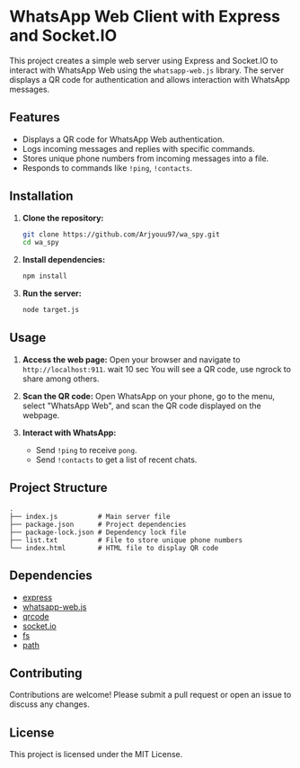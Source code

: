 
# WhatsApp Web Client with Express and Socket.IO

This project creates a simple web server using Express and Socket.IO to interact with WhatsApp Web using the `whatsapp-web.js` library. The server displays a QR code for authentication and allows interaction with WhatsApp messages.

## Features

- Displays a QR code for WhatsApp Web authentication.
- Logs incoming messages and replies with specific commands.
- Stores unique phone numbers from incoming messages into a file.
- Responds to commands like `!ping`, `!contacts`.

## Installation

1. **Clone the repository:**
   ```bash
   git clone https://github.com/Arjyouu97/wa_spy.git
   cd wa_spy
   ```

2. **Install dependencies:**
   ```bash
   npm install
   ```

3. **Run the server:**
   ```bash
   node target.js
   ```

## Usage

1. **Access the web page:**
   Open your browser and navigate to `http://localhost:911`. wait 10 sec You will see a QR code, use ngrock to share among others.

2. **Scan the QR code:**
   Open WhatsApp on your phone, go to the menu, select "WhatsApp Web", and scan the QR code displayed on the webpage.

3. **Interact with WhatsApp:**
   - Send `!ping` to receive `pong`.
   - Send `!contacts` to get a list of recent chats.

## Project Structure

```
.
├── index.js          # Main server file
├── package.json      # Project dependencies
├── package-lock.json # Dependency lock file
├── list.txt          # File to store unique phone numbers
└── index.html        # HTML file to display QR code
```

## Dependencies

- [express](https://www.npmjs.com/package/express)
- [whatsapp-web.js](https://www.npmjs.com/package/whatsapp-web.js)
- [qrcode](https://www.npmjs.com/package/qrcode)
- [socket.io](https://www.npmjs.com/package/socket.io)
- [fs](https://nodejs.org/api/fs.html)
- [path](https://nodejs.org/api/path.html)

## Contributing

Contributions are welcome! Please submit a pull request or open an issue to discuss any changes.

## License

This project is licensed under the MIT License.
